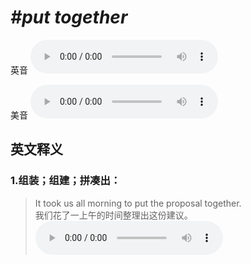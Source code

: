 # ***\#put together*** 
英音
<audio src="./media/put together1_AAC.aac" controls="controls"></audio>

美音
<audio src="./media/put together2_AAC.aac" controls="controls"></audio>



  

英文释义
---
### 1.**组装；组建；拼凑出：**  

 > It took us all morning to put the proposal together.  
 > 我们花了一上午的时间整理出这份建议。    
<audio src="./media/put-54.aac" controls="controls"></audio>


